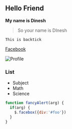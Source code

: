 ## Hello Friend

**My name is Dinesh**

> So your name is DInesh

`This is backtick`

[Facebook](https://facebook.com/dinesh.chhantyal.33)

![Profile](https://pbs.twimg.com/profile_images/774303205199114244/n9j-Nri4_400x400.jpg)


### List
 * Subject
  * Math
  * Science

```javascript
function fancyAlert(arg) {
  if(arg) {
    $.facebox({div:'#foo'})
  }
}
```
